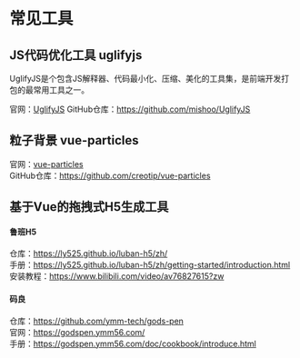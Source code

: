 # 常见工具

## JS代码优化工具 uglifyjs

UglifyJS是个包含JS解释器、代码最小化、压缩、美化的工具集，是前端开发打包的最常用工具之一。

官网：[UglifyJS](https://lisperator.net/uglifyjs/)
GitHub仓库：<https://github.com/mishoo/UglifyJS>

## 粒子背景 vue-particles

官网：[vue-particles](https://vue-particles.netlify.app/)  
GitHub仓库：<https://github.com/creotip/vue-particles>

## 基于Vue的拖拽式H5生成工具

#### 鲁班H5

仓库：<https://ly525.github.io/luban-h5/zh/>  
手册：<https://ly525.github.io/luban-h5/zh/getting-started/introduction.html>  
安装教程：<https://www.bilibili.com/video/av76827615?zw>

#### 码良

仓库：<https://github.com/ymm-tech/gods-pen>  
官网：<https://godspen.ymm56.com/>  
手册：<https://godspen.ymm56.com/doc/cookbook/introduce.html>
